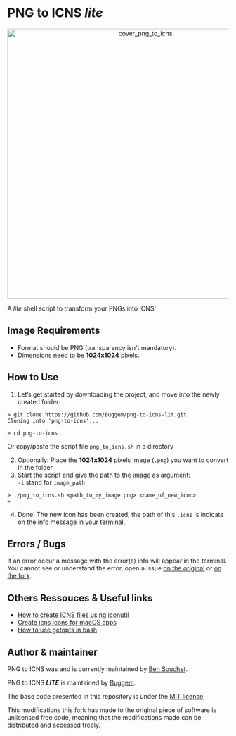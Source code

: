 # PNG to ICNS **_lite_**
<p align="center">
<img width="613" alt="cover_png_to_icns" src="https://user-images.githubusercontent.com/17025808/154702281-8115f8ec-b092-4ba6-9831-e8973b774546.png">
</p>

<p font-family="serif">A <i>lite</i> shell script to transform your PNGs into ICNS'</p>

## Image Requirements
- Format should be PNG (transparency isn't mandatory).
- Dimensions need to be **1024x1024** pixels.

## How to Use
1. Let’s get started by downloading the project, and move into the newly created folder:
```shell
> git clone https://github.com/Buggem/png-to-icns-lit.git
Cloning into 'png-to-icns'...

> cd png-to-icns
```
Or copy/paste the script file `png_to_icns.sh` in a directory

2. Optionally: Place the **1024x1024** pixels image (`.png`) you want to convert in the folder
3. Start the script and give the path to the image as argument:  
`-i` stand for `image_path`
```shell
> ./png_to_icns.sh <path_to_my_image.png> <name_of_new_icon>
>
```
4. Done! The new icon has been created, the path of this `.icns` is indicate on the info message in your terminal.

## Errors / Bugs
If an error occur a message with the error(s) info will appear in the terminal.  
You cannot see or understand the error, open a issue [on the original](https://github.com/BenSouchet/png-to-icns/issues) or [on the fork](https://github.com/Buggem/png-to-icns-lite/issues).

## Others Ressouces & Useful links
- [How to create ICNS files using iconutil](https://stackoverflow.com/questions/12306223/how-to-manually-create-icns-files-using-iconutil)
- [Create icns icons for macOS apps](https://www.codingforentrepreneurs.com/blog/create-icns-icons-for-macos-apps)
- [How to use getopts in bash](https://stackoverflow.com/questions/16483119/an-example-of-how-to-use-getopts-in-bash)

## Author & maintainer
PNG to ICNS was and is currently maintained by [Ben Souchet](https://github.com/BenSouchet).


PNG to ICNS **_LITE_** is maintained by [Buggem](https://buggem.github.io).

The base code presented in this repository is under the [MIT license](https://github.com/BenSouchet/png-to-icns/blob/main/LICENSE).

This modifications this fork has made to the original piece of software is unlicensed free code, meaning that the modifications made can be distributed and accessed freely.
